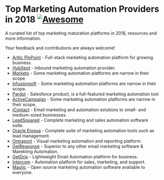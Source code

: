 # Top Marketing Automation Providers in 2018 [![Awesome](https://cdn.rawgit.com/sindresorhus/awesome/d7305f38d29fed78fa85652e3a63e154dd8e8829/media/badge.svg)](https://github.com/ankitpr89/marketing-automation/)

A curated list of top marketing maturation platforms in 2018, resources and more information.

Your feedback and contributions are always welcome!

* [Aritic PinPoint](https://aritic.com) - Full-stack marketing automation platform for growing business.
* [HubSpot](http://hubspot.com/) - Inbound marketing automation provider.
* [Marketo](https://www.marketo.com/) - Some marketing automation platforms are narrow in their scope.
* [Infusionsoft](https://www.infusionsoft.com/) - Some marketing automation platforms are narrow in their scope.
* [Pardot](http://www.pardot.com/) - Salesforce product, is a full-featured marketing automation tool
* [ActiveCampaign](http://www.activecampaign.com/) - Some marketing automation platforms are narrow in their scope.
* [iContact](https://www.icontact.com/) - Email marketing and automation solutions to small- and medium-sized businesses.
* [LeadSquared](http://www.leadsquared.com/) - Complete marketing and sales automation software suite.
* [Oracle Eloqua](https://www.marketo.com/) - Complete suite of marketing automation tools such as lead management.
* [Ontraport](https://ontraport.com/) - Visual marketing automation and reporting platform.
* [GetResponse](https://www.getresponse.com/) - Superior to any other email marketing software & Marekting Automation.
* [GetDrip](https://www.drip.com/) - Lightweight Email Automation platform for business.
* [Intercom](https://www.intercom.com/) - Automation platform for sales, marketing, and support.
* [Mautic](https://www.mautic.org/) - Open source marketing automation software available to everyone.
